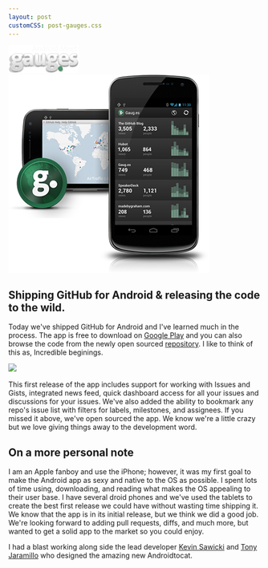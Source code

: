 ```yaml
---
layout: post
customCSS: post-gauges.css
---
```


<div class="article-header">
  <span class="asset">
    <img src="/assets/images/logo-gauges.png" class="logo">
    <img src="/assets/images/asset-gauges.png" class="art">
  </span>
</div>

<article>

<h1>Shipping GitHub for Android &amp; releasing the code to the wild.</h1>
<p>Today we've shipped GitHub for Android and I've learned much in the process. The app is free to download on <a href="https://play.google.com/store/apps/details?id=com.github.mobile">Google Play</a> and you can also browse the code from the newly open sourced <a href="https://github.com/github/android">repository</a>. I like to think of this as, Incredible beginings.</p>

<img src="http://f.cl.ly/items/2e3d1z0v1z0b2M1N0220/featured-graphic.png" class="large">

<p>This first release of the app includes support for working with Issues and Gists, integrated news feed, quick dashboard access for all your issues and discussions for your issues. We've also added the ability to bookmark any repo's issue list with filters for labels, milestones, and assignees. If you missed it above, we've open sourced the app. We know we're a little crazy but we love giving things away to the development word.</p>

<h2>On a more personal note</h2>

<p>I am an Apple fanboy and use the iPhone; however, it was my first goal to make the Android app as sexy and native to the OS as possible. I spent lots of time using, downloading, and reading what makes the OS appealing to their user base. I have several droid phones and we've used the tablets to create the best first release we could have without wasting time shipping it. We know that the app is in its initial release, but we think we did a good job. We're looking forward to adding pull requests, diffs, and much more, but wanted to get a solid app to the market so you could enjoy.</p>

<p>I had a blast working along side the lead developer <a href="http://twitter.com/#!/kevinsawicki">Kevin Sawicki</a> and <a href=":http://twitter.com/#!/tonyjanimatic">Tony Jaramillo</a> who designed the amazing new Androidtocat.</p>

</article>